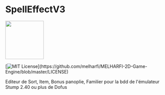 # SpellEffectV3

<img src="SpellEffectV3/159.ico" width = "120">

[![MIT License](https://img.shields.io/apm/l/atomic-design-ui.svg?)](https://github.com/melharfi/MELHARFI-2D-Game-Engine/blob/master/LICENSE)

Editeur de Sort, Item, Bonus panoplie, Familier pour la bdd de l'émulateur Stump 2.40 ou plus de Dofus
